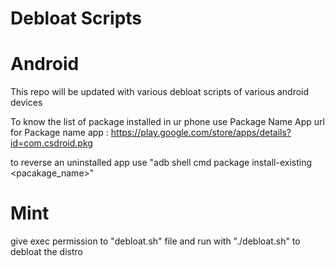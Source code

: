 # Debloat Scripts

# Android

This repo will be updated with various debloat scripts of various android devices

To know the list of package installed in ur phone use Package Name App
url for Package name app : https://play.google.com/store/apps/details?id=com.csdroid.pkg

to reverse an uninstalled app use 
"adb shell cmd package install-existing <pacakage_name>"


# Mint

give exec permission to "debloat.sh" file and run with "./debloat.sh" to debloat the distro 
